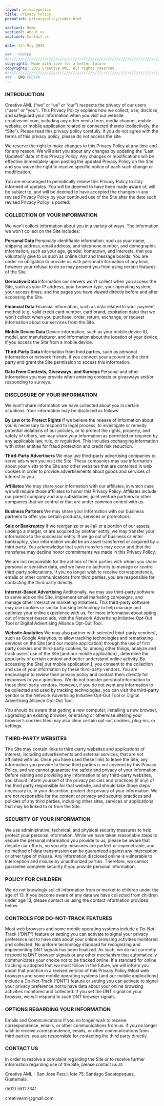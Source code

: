 ```yaml
---
layout: privacypolicy
title: Privacy Policy
permalink: privacypolicy/index.html

section1: Home
section2: About us
section4: Contact us

date: 5th May 2021

###   FOOTER
#//////////////////////////////////////////////////////////////////////////////
copyright1: Made with love for a better future
copyright2: 2021 Creative AML. All rights reserved. 
#//////////////////////////////////////////////////////////////////////////////
###   END FOOTER
---
```

<h3>INTRODUCTION</h3>

<p>Creative AML (“we” or “us” or “our”) respects the privacy of our users (“user” or “you”). This Privacy Policy explains how we collect, use, disclose, and safeguard your information when you visit our website creativeaml.com, including any other media form, media channel, mobile website, or mobile application related or connected thereto (collectively, the “Site”). Please read this privacy policy carefully.  If you do not agree with the terms of this privacy policy, please do not access the site. 

We reserve the right to make changes to this Privacy Policy at any time and for any reason.  We will alert you about any changes by updating the “Last Updated” date of this Privacy Policy.  Any changes or modifications will be effective immediately upon posting the updated Privacy Policy on the Site, and you waive the right to receive specific notice of each such change or modification. 

You are encouraged to periodically review this Privacy Policy to stay informed of updates. You will be deemed to have been made aware of, will be subject to, and will be deemed to have accepted the changes in any revised Privacy Policy by your continued use of the Site after the date such revised Privacy Policy is posted.  </p>

<h3>COLLECTION OF YOUR INFORMATION</h3>

<p>We won’t collect information about you in a variety of ways. The information we won’t collect on the Site includes:</p>

<p><b>Personal Data </b>
Personally identifiable information, such as your name, shipping address, email address, and telephone number, and demographic information, such as your age, gender, hometown, and interests, that you voluntarily give to us such as online chat and message boards. You are under no obligation to provide us with personal information of any kind, however your refusal to do so may prevent you from using certain features of the Site.</p>

<p><b>Derivative Data </b>
Information our servers won’t collect when you access the Site, such as your IP address, your browser type, your operating system, your access times, and the pages you have viewed directly before and after accessing the Site.</p>

<p><b>Financial Data </b>
Financial information, such as data related to your payment method (e.g. valid credit card number, card brand, expiration date) that we won’t collect when you purchase, order, return, exchange, or request information about our services from the Site. </p>

<p><b>Mobile Device Data </b>
Device information, such as your mobile device ID, model, and manufacturer, and information about the location of your device, if you access the Site from a mobile device.</p>

<p><b>Third-Party Data </b>
Information from third parties, such as personal information or network friends, if you connect your account to the third party and  grant the Site permission to access this information.</p>

<p><b>Data From Contests, Giveaways, and Surveys</b>
Personal and other information you may provide when entering contests or giveaways and/or responding to surveys.</p>

<h3>DISCLOSURE OF YOUR INFORMATION</h3>

<p>We won’t share information we have collected about you in certain situations. Your information may be disclosed as follows:</p>

<p><b>By Law or to Protect Rights</b>
If we believe the release of information about you is necessary to respond to legal process, to investigate or remedy potential violations of our policies, or to protect the rights, property, and safety of others, we may share your information as permitted or required by any applicable law, rule, or regulation.  This includes exchanging information with other entities for fraud protection and credit risk reduction.</p>

<p><b>Third-Party Advertisers</b> 
We may use third-party advertising companies to serve ads when you visit the Site. These companies may use information about your visits to the Site and other websites that are contained in web cookies in order to provide advertisements about goods and services of interest to you</p>

<p><b>Affiliates</b> 
We may share your information with our affiliates, in which case we will require those affiliates to honor this Privacy Policy. Affiliates include our parent company and any subsidiaries, joint venture partners or other companies that we control or that are under common control with us.</p>

<p><b>Business Partners</b>
We may share your information with our business partners to offer you certain products, services or promotions.</p>

<p><b>Sale or Bankruptcy</b> 
If we reorganize or sell all or a portion of our assets, undergo a merger, or are acquired by another entity, we may transfer your information to the successor entity.  If we go out of business or enter bankruptcy, your information would be an asset transferred or acquired by a third party.  You acknowledge that such transfers may occur and that the transferee may decline honor commitments we made in this Privacy Policy.

We are not responsible for the actions of third parties with whom you share personal or sensitive data, and we have no authority to manage or control third-party solicitations.  If you no longer wish to receive correspondence, emails or other communications from third parties, you are responsible for contacting the third party directly.</p>

<p><b>Internet-Based Advertising</b>
Additionally, we may use third-party software to serve ads on the Site, implement email marketing campaigns, and manage other interactive marketing initiatives.  This third-party software may use cookies or similar tracking technology to help manage and optimize your online experience with us.  For more information about opting-out of interest-based ads, visit the Network Advertising Initiative Opt-Out Tool or Digital Advertising Alliance Opt-Out Tool.</p>

<p><b>Website Analytics</b>
We may also partner with selected third-party vendors[, such as Google Analytics, to allow tracking technologies and remarketing services on the Site [and our mobile application] through the use of first party cookies and third-party cookies, to, among other things, analyze and track users’ use of the Site [and our mobile application] , determine the popularity of certain content and better understand online activity. By accessing the Site[,our mobile application,], you consent to the collection and use of your information by these third-party vendors. You are encouraged to review their privacy policy and contact them directly for responses to your questions. We do not transfer personal information to these third-party vendors. However, if you do not want any information to be collected and used by tracking technologies, you can visit the third-party vendor or the Network Advertising Initiative Opt-Out Tool or Digital Advertising Alliance Opt-Out Tool.

You should be aware that getting a new computer, installing a new browser, upgrading an existing browser, or erasing or otherwise altering your browser’s cookies files may also clear certain opt-out cookies, plug-ins, or settings.</p>

<h3>THIRD-PARTY WEBSITES</h3>

<p>The Site may contain links to third-party websites and applications of interest, including advertisements and external services, that are not affiliated with us. Once you have used these links to leave the Site, any information you provide to these third parties is not covered by this Privacy Policy, and we cannot guarantee the safety and privacy of your information. Before visiting and providing any information to any third-party websites, you should inform yourself of the privacy policies and practices (if any) of the third party responsible for that website, and should take those steps necessary to, in your discretion, protect the privacy of your information. We are not responsible for the content or privacy and security practices and policies of any third parties, including other sites, services or applications that may be linked to or from the Site.</p>

<h3>SECURITY OF YOUR INFORMATION</h3>

<p>We use administrative, technical, and physical security measures to help protect your personal information.  While we have taken reasonable steps to secure the personal information you provide to us, please be aware that despite our efforts, no security measures are perfect or impenetrable, and no method of data transmission can be guaranteed against any interception or other type of misuse.  Any information disclosed online is vulnerable to interception and misuse by unauthorized parties. Therefore, we cannot guarantee complete security if you provide personal information.</p>

<h3>POLICY FOR CHILDREN</h3>

<p>We do not knowingly solicit information from or market to children under the age of 13. If you become aware of any data we have collected from children under age 13, please contact us using the contact information provided below. </p>

<h3>CONTROLS FOR DO-NOT-TRACK FEATURES</h3>

<p>Most web browsers and some mobile operating systems include a Do-Not-Track (“DNT”) feature or setting you can activate to signal your privacy preference not to have data about your online browsing activities monitored and collected.  No uniform technology standard for recognizing and implementing DNT signals has been finalized. As such, we do not currently respond to DNT browser signals or any other mechanism that automatically communicates your choice not to be tracked online.  If a standard for online tracking is adopted that we must follow in the future, we will inform you about that practice in a revised version of this Privacy Policy./Most web browsers and some mobile operating systems [and our mobile applications] include a Do-Not-Track (“DNT”) feature or setting you can activate to signal your privacy preference not to have data about your online browsing activities monitored and collected. If you set the DNT signal on your browser, we will respond to such DNT browser signals.</p>

<h3>OPTIONS REGARDING YOUR INFORMATION</h3>

<p>Emails and Communications
If you no longer wish to receive correspondence, emails, or other communications from us.
If you no longer wish to receive correspondence, emails, or other communications from third parties, you are responsible for contacting the third party directly. 
</p>

<h3>CONTACT US</h3>

<p>In order to resolve a complaint regarding the Site or to receive further information regarding use of the Site, please contact us at: </p>
<p>Creative AML - San Jose Pacul, lote 75, Santiago Sacatepequez, Guatemala.</p>
<p>(502) 5511 7341</p>
<p>creativeaml@gmail.com</p>

